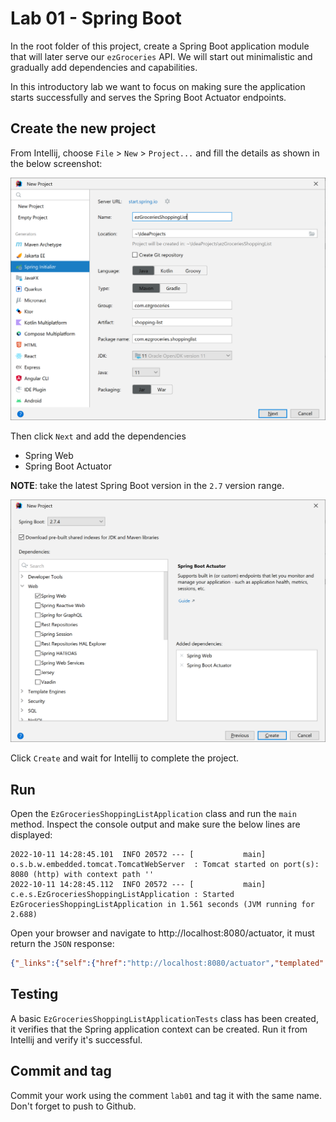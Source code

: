 # Lab 01 - Spring Boot
In the root folder of this project, create a Spring Boot application module that will later serve our ``ezGroceries`` API. We will start out minimalistic and gradually add dependencies and capabilities.

In this introductory lab we want to focus on making sure the application starts successfully and serves the Spring Boot Actuator endpoints.

## Create the new project
From Intellij, choose ``File`` > ``New`` > ``Project...`` and fill the details as shown in the below screenshot:

![Spring Initializr step 1](lab-01-spring-initializr-1.png "Step 1")

Then click ``Next`` and add the dependencies
* Spring Web
* Spring Boot Actuator

**NOTE**: take the latest Spring Boot version in the ``2.7`` version range.

![Spring Initializr step 2](lab-01-spring-initializr-2.png "Step 2")

Click ``Create`` and wait for Intellij to complete the project.

## Run
Open the ``EzGroceriesShoppingListApplication`` class and run the ``main`` method.
Inspect the console output and make sure the below lines are displayed:
```
2022-10-11 14:28:45.101  INFO 20572 --- [           main] o.s.b.w.embedded.tomcat.TomcatWebServer  : Tomcat started on port(s): 8080 (http) with context path ''
2022-10-11 14:28:45.112  INFO 20572 --- [           main] c.e.s.EzGroceriesShoppingListApplication : Started EzGroceriesShoppingListApplication in 1.561 seconds (JVM running for 2.688)
```
Open your browser and navigate to http://localhost:8080/actuator, it must return the ``JSON`` response:
```json
{"_links":{"self":{"href":"http://localhost:8080/actuator","templated":false},"health":{"href":"http://localhost:8080/actuator/health","templated":false},"health-path":{"href":"http://localhost:8080/actuator/health/{*path}","templated":true}}}
```

## Testing
A basic ``EzGroceriesShoppingListApplicationTests`` class has been created, it verifies that the Spring application context can be created.
Run it from Intellij and verify it's successful.

## Commit and tag
Commit your work using the comment ``lab01`` and tag it with the same name. Don't forget to push to Github.
